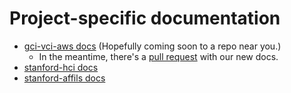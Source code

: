 # Project-specific documentation

- [gci-vci-aws docs](<>) (Hopefully coming soon to a repo near you.)
  - In the meantime, there's a
    [pull request](https://github.com/ClinGen/gci-vci-aws/pull/1528) with our
    new docs.
- [stanford-hci docs](https://github.com/ClinGen/stanford-affils/tree/main/doc)
- [stanford-affils docs](https://github.com/ClinGen/stanford-hci/tree/main/doc)
